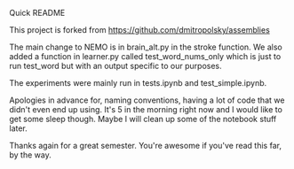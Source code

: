 Quick README

This project is forked from https://github.com/dmitropolsky/assemblies

The main change to NEMO is in brain_alt.py in the stroke function. We also added
a function in learner.py called test_word_nums_only which is just to run test_word
but with an output specific to our purposes.

The experiments were mainly run in tests.ipynb and test_simple.ipynb. 

Apologies in advance for, naming conventions, having a lot of code that we 
didn't even end up using. It's 5 in the morning right now and I would like to
get some sleep though. Maybe I will clean up some of the notebook stuff later.

Thanks again for a great semester. You're awesome if you've read this far, by 
the way.